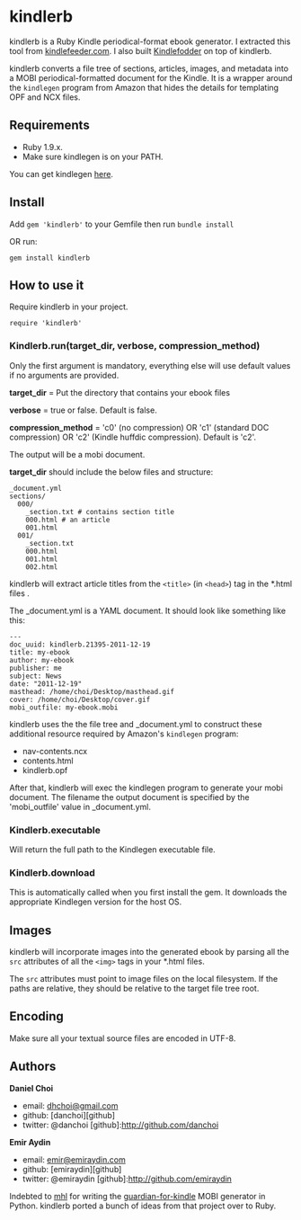 # kindlerb

kindlerb is a Ruby Kindle periodical-format ebook generator. I extracted
this tool from [kindlefeeder.com][kf1]. I also built [Kindlefodder][kf2] on
top of kindlerb.

[kf1]:http://kindlefeeder.com
[kf2]:https://github.com/danchoi/kindlefodder

kindlerb converts a file tree of sections, articles, images, and metadata into
a MOBI periodical-formatted document for the Kindle. It is a wrapper around the
`kindlegen` program from Amazon that hides the details for templating OPF and NCX
files.

## Requirements

* Ruby 1.9.x. 
* Make sure kindlegen is on your PATH.

You can get kindlegen [here][kindlegen].

[kindlegen]:http://www.amazon.com/gp/feature.html?docId=1000234621

## Install

Add `gem 'kindlerb'` to your Gemfile then run `bundle install`
    
OR run:

    gem install kindlerb

## How to use it 

Require kindlerb in your project.

    require 'kindlerb'

### Kindlerb.run(target_dir, verbose, compression_method)

Only the first argument is mandatory, everything else will use default values if no arguments are provided.

**target_dir** = Put the directory that contains your ebook files

**verbose** = true or false. Default is false.

**compression_method** = 'c0' (no compression) OR 'c1' (standard DOC compression) OR 'c2' (Kindle huffdic compression). Default is 'c2'.

The output will be a mobi document.

**target_dir** should include the below files and structure: 

    _document.yml
    sections/
      000/
        _section.txt # contains section title
        000.html # an article
        001.html 
      001/
        _section.txt 
        000.html
        001.html 
        002.html

kindlerb will extract article titles from the `<title>` (in `<head>`) tag in
the *.html files .

The _document.yml is a YAML document. It should look like something like this:

    --- 
    doc_uuid: kindlerb.21395-2011-12-19
    title: my-ebook
    author: my-ebook
    publisher: me
    subject: News
    date: "2011-12-19"
    masthead: /home/choi/Desktop/masthead.gif
    cover: /home/choi/Desktop/cover.gif
    mobi_outfile: my-ebook.mobi

kindlerb uses the the file tree and _document.yml to construct these additional
resource required by Amazon's `kindlegen` program:

* nav-contents.ncx 
* contents.html
* kindlerb.opf

After that, kindlerb will exec the kindlegen program to generate your mobi
document.  The filename the output document is specified by the 'mobi_outfile'
value in _document.yml.

### Kindlerb.executable
Will return the full path to the Kindlegen executable file.

### Kindlerb.download
This is automatically called when you first install the gem. It downloads the appropriate Kindlegen version for the host OS.

## Images

kindlerb will incorporate images into the generated ebook by parsing all the
`src` attributes of all the `<img>` tags in your *.html files.

The `src` attributes must point to image files on the local filesystem. If the
paths are relative, they should be relative to the target file tree root. 


## Encoding

Make sure all your textual source files are encoded in UTF-8.


## Authors

**Daniel Choi**
* email: dhchoi@gmail.com
* github: [danchoi][github]
* twitter: @danchoi
[github]:http://github.com/danchoi

**Emir Aydin**
* email: emir@emiraydin.com
* github: [emiraydin][github]
* twitter: @emiraydin
[github]:http://github.com/emiraydin


Indebted to [mhl][mhl] for writing the
[guardian-for-kindle][guardian-for-kindle] MOBI generator in Python. kindlerb
ported a bunch of ideas from that project over to Ruby.

[mhl]:https://github.com/mhl
[guardian-for-kindle]:https://github.com/mhl/guardian-for-kindle
